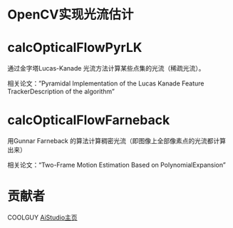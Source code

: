 # OpenCV实现光流估计

# calcOpticalFlowPyrLK
通过金字塔Lucas-Kanade 光流方法计算某些点集的光流（稀疏光流）。

相关论文：”Pyramidal Implementation of the Lucas Kanade Feature TrackerDescription of the algorithm”

# calcOpticalFlowFarneback
用Gunnar Farneback 的算法计算稠密光流（即图像上全部像素点的光流都计算出来）

相关论文：“Two-Frame Motion Estimation Based on PolynomialExpansion”



# 贡献者
COOLGUY [AiStudio主页](https://aistudio.baidu.com/aistudio/usercenter)